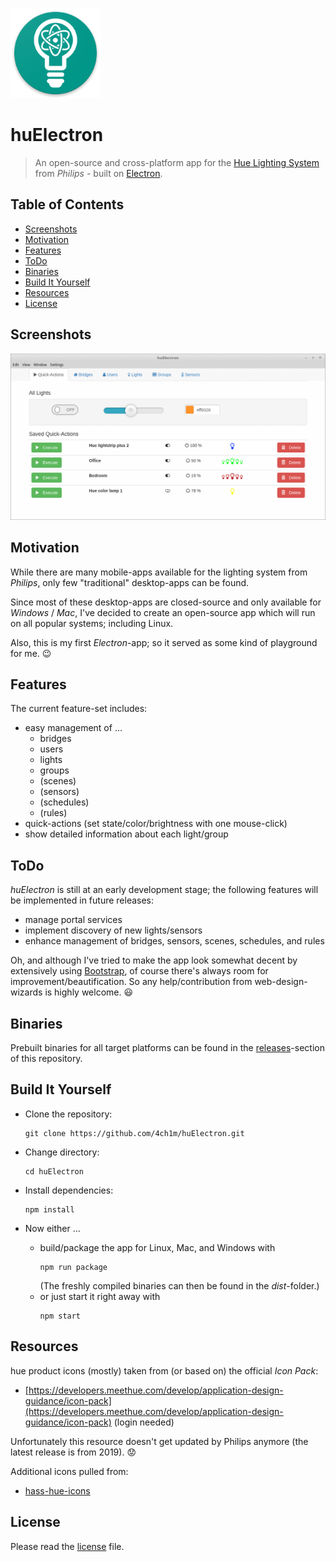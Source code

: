 ![huElectron](https://raw.githubusercontent.com/4ch1m/huElectron/master/huelectron.png)

# huElectron

> An open-source and cross-platform app for the [Hue Lighting System](https://www2.meethue.com) from _Philips_ - built on [Electron](https://electronjs.org).

## Table of Contents

* [Screenshots](#screenshots)
* [Motivation](#motivation)
* [Features](#features)
* [ToDo](#todo)
* [Binaries](#binaries)
* [Build It Yourself](#build-it-yourself)
* [Resources](#resources)
* [License](#license)

## Screenshots

![screenshots](https://raw.githubusercontent.com/4ch1m/huElectron/master/screenshots/screenshots.gif)

## Motivation

While there are many mobile-apps available for the lighting system from _Philips_, only few "traditional" desktop-apps can be found.

Since most of these desktop-apps are closed-source and only available for _Windows_ / _Mac_, I've decided to create an open-source app which will run on all popular systems; including Linux.

Also, this is my first _Electron_-app; so it served as some kind of playground for me. :wink:

## Features

The current feature-set includes:

* easy management of ...
  * bridges
  * users
  * lights
  * groups
  * (scenes)
  * (sensors)
  * (schedules)
  * (rules)
* quick-actions (set state/color/brightness with one mouse-click) 
* show detailed information about each light/group

## ToDo

_huElectron_ is still at an early development stage; the following features will be implemented in future releases:

* manage portal services
* implement discovery of new lights/sensors
* enhance management of bridges, sensors, scenes, schedules, and rules

Oh, and although I've tried to make the app look somewhat decent by extensively using [Bootstrap](https://getbootstrap.com), of course there's always room for improvement/beautification.
So any help/contribution from web-design-wizards is highly welcome. :smiley:

## Binaries

Prebuilt binaries for all target platforms can be found in the [releases](https://github.com/4ch1m/huElectron/releases)-section of this repository.

## Build It Yourself

* Clone the repository:
  ```
  git clone https://github.com/4ch1m/huElectron.git
  ```

* Change directory:
  ```
  cd huElectron
  ```

* Install dependencies:
  ```
  npm install
  ```

* Now either ...
   * build/package the app for Linux, Mac, and Windows with
	   ```
	   npm run package
	   ```
	 (The freshly compiled binaries can then be found in the _dist_-folder.)
   * or just start it right away with
	   ```
	   npm start
	   ```

## Resources

hue product icons (mostly) taken from (or based on) the official _Icon Pack_:  
* [https://developers.meethue.com/develop/application-design-guidance/icon-pack](https://developers.meethue.com/develop/application-design-guidance/icon-pack) (login needed)

Unfortunately this resource doesn't get updated by Philips anymore (the latest release is from 2019). :worried:

Additional icons pulled from:
* [hass-hue-icons](https://github.com/arallsopp/hass-hue-icons)

## License

Please read the [license](license) file.
